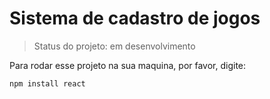 # Sistema de cadastro de jogos

> Status do projeto: em desenvolvimento

Para rodar esse projeto na sua maquina, por favor, digite:

```
npm install react
```
